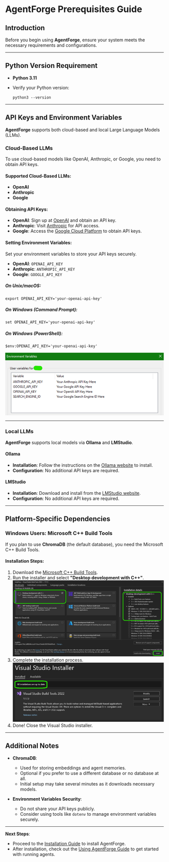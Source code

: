 # AgentForge Prerequisites Guide

## Introduction

Before you begin using **AgentForge**, ensure your system meets the necessary requirements and configurations.

---

## Python Version Requirement

- **Python 3.11**
- Verify your Python version:

  ```shell
  python3 --version
  ```

---

## API Keys and Environment Variables

**AgentForge** supports both cloud-based and local Large Language Models (LLMs).

### Cloud-Based LLMs

To use cloud-based models like OpenAI, Anthropic, or Google, you need to obtain API keys.

#### **Supported Cloud-Based LLMs**:

- **OpenAI**
- **Anthropic**
- **Google**

#### **Obtaining API Keys**:

- **OpenAI**: Sign up at [OpenAI](https://openai.com/) and obtain an API key.
- **Anthropic**: Visit [Anthropic](https://www.anthropic.com/) for API access.
- **Google**: Access the [Google Cloud Platform](https://cloud.google.com/) to obtain API keys.

#### **Setting Environment Variables**:

Set your environment variables to store your API keys securely.

- **OpenAI**: `OPENAI_API_KEY`
- **Anthropic**: `ANTHROPIC_API_KEY`
- **Google**: `GOOGLE_API_KEY`

##### **On Unix/macOS**:

```shell
export OPENAI_API_KEY='your-openai-api-key'
```

##### **On Windows (Command Prompt)**:

```shell
set OPENAI_API_KEY='your-openai-api-key'
```

##### **On Windows (PowerShell)**:

```shell
$env:OPENAI_API_KEY='your-openai-api-key'
```

![Environment Variables](../../docs/Images/EnvKeys.png)

---

### Local LLMs

**AgentForge** supports local models via **Ollama** and **LMStudio**.

#### **Ollama**

- **Installation**: Follow the instructions on the [Ollama website](https://ollama.ai) to install.
- **Configuration**: No additional API keys are required.

#### **LMStudio**

- **Installation**: Download and install from the [LMStudio website](https://lmstudio.ai).
- **Configuration**: No additional API keys are required.

---

## Platform-Specific Dependencies

### Windows Users: Microsoft C++ Build Tools

If you plan to use **ChromaDB** (the default database), you need the Microsoft C++ Build Tools.

#### **Installation Steps**:

1. Download the [Microsoft C++ Build Tools](https://visualstudio.microsoft.com/visual-cpp-build-tools/).
2. Run the installer and select **"Desktop development with C++"**.
![Cpp_Setup](../../docs/Images/Cpp_Setup.png)
3. Complete the installation process.
![Cpp_Completion](../../docs/Images/Cpp_Completion.png)
4. Done! Close the Visual Studio installer.
---

## Additional Notes

- **ChromaDB**:
  - Used for storing embeddings and agent memories.
  - Optional if you prefer to use a different database or no database at all.
  - Initial setup may take several minutes as it downloads necessary models.

- **Environment Variables Security**:
  - Do not share your API keys publicly.
  - Consider using tools like `dotenv` to manage environment variables securely.

---

**Next Steps**:

- Proceed to the [Installation Guide](InstallationGuide.md) to install AgentForge.
- After installation, check out the [Using AgentForge Guide](UsingAgentForge.md) to get started with running agents.

